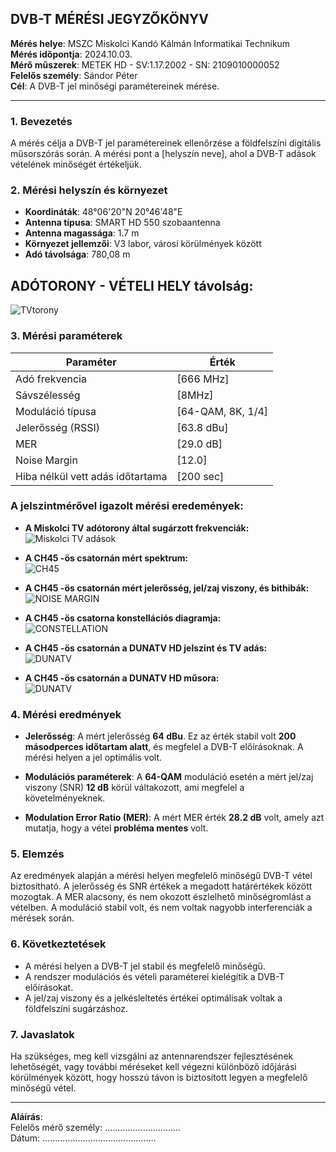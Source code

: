 ## DVB-T MÉRÉSI JEGYZŐKÖNYV

**Mérés helye**: MSZC Miskolci Kandó Kálmán Informatikai Technikum  
**Mérés időpontja**: 2024.10.03.  
**Mérő műszerek**: METEK HD - SV:1.17.2002 - SN: 2109010000052  
**Felelős személy**: Sándor Péter  
**Cél**: A DVB-T jel minőségi paramétereinek mérése.  

---

### 1. **Bevezetés**

A mérés célja a DVB-T jel paramétereinek ellenőrzése a földfelszíni digitális műsorszórás során. A mérési pont a [helyszín neve], ahol a DVB-T adások vételének minőségét értékeljük.

### 2. **Mérési helyszín és környezet**

- **Koordináták**: 48°06'20"N 20°46'48"E
- **Antenna típusa**: SMART HD 550 szobaantenna
- **Antenna magassága**: 1.7 m
- **Környezet jellemzői**: V3 labor, városi körülmények között  
- **Adó távolsága**: 780,08 m

## ADÓTORONY - VÉTELI HELY távolság:
![TVtorony](https://sandorpeteer.github.io/tavkozles/img/map.png)

### 3. **Mérési paraméterek**

| Paraméter           | Érték |
|---------------------|-------|
| Adó frekvencia       | [666 MHz] |
| Sávszélesség         | [8MHz] |
| Moduláció típusa     | [64-QAM, 8K, 1/4] |
| Jelerősség (RSSI)    | [63.8 dBu] |
| MER                  | [29.0 dB] |
| Noise Margin         | [12.0] |
| Hiba nélkül vett adás időtartama | [200 sec] |


### A jelszintmérővel igazolt mérési eredemények:  

- **A Miskolci TV adótorony által sugárzott frekvenciák:**  
![Miskolci TV adások](https://sandorpeteer.github.io/tavkozles/img/miskolciTV.png)

- **A CH45 -ös csatornán mért spektrum:**  
![CH45](https://sandorpeteer.github.io/tavkozles/img/its_snapshot_0001.bmp)

- **A CH45 -ös csatornán mért jelerősség, jel/zaj viszony, és bithibák:**  
![NOISE MARGIN](https://sandorpeteer.github.io/tavkozles/img/its_snapshot_0002.bmp)

- **A CH45 -ös csatorna konstellációs diagramja:**  
![CONSTELLATION](https://sandorpeteer.github.io/tavkozles/img/its_snapshot_0004.bmp)

- **A CH45 -ös csatornán a DUNATV HD jelszint és TV adás:**  
![DUNATV](https://sandorpeteer.github.io/tavkozles/img/its_snapshot_0003.bmp)

- **A CH45 -ös csatornán a DUNATV HD műsora:**  
![DUNATV](https://sandorpeteer.github.io/tavkozles/img/its_snapshot_0005.bmp)

### 4. **Mérési eredmények**

- **Jelerősség**: A mért jelerősség **64 dBu**. Ez az érték stabil volt **200 másodperces időtartam alatt**, és megfelel a DVB-T előírásoknak. A mérési helyen a jel optimális volt.  
  
- **Modulációs paraméterek**: A **64-QAM** moduláció esetén a mért jel/zaj viszony (SNR) **12 dB** körül váltakozott, ami megfelel a követelményeknek.  

- **Modulation Error Ratio (MER)**: A mért MER érték **28.2 dB** volt, amely azt mutatja, hogy a vétel **probléma mentes** volt.  

### 5. **Elemzés**

Az eredmények alapján a mérési helyen megfelelő minőségű DVB-T vétel biztosítható. A jelerősség és SNR értékek a megadott határértékek között mozogtak. A MER alacsony, és nem okozott észlelhető minőségromlást a vételben. A moduláció stabil volt, és nem voltak nagyobb interferenciák a mérések során.  

### 6. **Következtetések**

- A mérési helyen a DVB-T jel stabil és megfelelő minőségű.  
- A rendszer modulációs és vételi paraméterei kielégítik a DVB-T előírásokat.  
- A jel/zaj viszony és a jelkésleltetés értékei optimálisak voltak a földfelszíni sugárzáshoz.  

### 7. **Javaslatok**

Ha szükséges, meg kell vizsgálni az antennarendszer fejlesztésének lehetőségét, vagy további méréseket kell végezni különböző időjárási körülmények között, hogy hosszú távon is biztosított legyen a megfelelő minőségű vétel.

---

**Aláírás**:  
Felelős mérő személy: ..............................  
Dátum: .............................................
